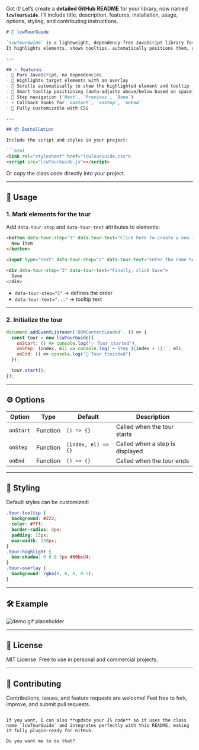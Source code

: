 Got it! Let’s create a **detailed GitHub README** for your library, now named **`lcwTourGuide`**. I’ll include title, description, features, installation, usage, options, styling, and contributing instructions.

````markdown
# 🧭 lcwTourGuide  

`lcwTourGuide` is a lightweight, dependency-free JavaScript library for creating guided tours and onboarding experiences on your website.  
It highlights elements, shows tooltips, automatically positions them, and provides callback hooks for easy customization.  

---

## ✨ Features
- 🚀 Pure JavaScript, no dependencies  
- 🎯 Highlights target elements with an overlay  
- 📜 Scrolls automatically to show the highlighted element and tooltip  
- 🧩 Smart tooltip positioning (auto-adjusts above/below based on space)  
- 🔄 Step navigation (`Next`, `Previous`, `Done`)  
- ⚡ Callback hooks for `onStart`, `onStep`, `onEnd`  
- 🎨 Fully customizable with CSS  

---

## 📦 Installation

Include the script and styles in your project:

```html
<link rel="stylesheet" href="lcwTourGuide.css">
<script src="lcwTourGuide.js"></script>
````

Or copy the class code directly into your project.

---

## 🚀 Usage

### 1. Mark elements for the tour

Add `data-tour-step` and `data-tour-text` attributes to elements:

```html
<button data-tour-step="1" data-tour-text="Click here to create a new item">
  New Item
</button>

<input type="text" data-tour-step="2" data-tour-text="Enter the name here">

<div data-tour-step="3" data-tour-text="Finally, click Save">
  Save
</div>
```

* `data-tour-step="1"` → defines the order
* `data-tour-text="..."` → tooltip text

---

### 2. Initialize the tour

```js
document.addEventListener('DOMContentLoaded', () => {
  const tour = new lcwTourGuide({
    onStart: () => console.log("✅ Tour started"),
    onStep: (index, el) => console.log(`➡️ Step ${index + 1}:`, el),
    onEnd: () => console.log("🏁 Tour finished")
  });

  tour.start();
});
```

---

## ⚙️ Options

| Option    | Type     | Default             | Description                     |
| --------- | -------- | ------------------- | ------------------------------- |
| `onStart` | Function | `() => {}`          | Called when the tour starts     |
| `onStep`  | Function | `(index, el) => {}` | Called when a step is displayed |
| `onEnd`   | Function | `() => {}`          | Called when the tour ends       |

---

## 🎨 Styling

Default styles can be customized:

```css
.tour-tooltip {
  background: #222;
  color: #fff;
  border-radius: 8px;
  padding: 15px;
  max-width: 250px;
}
.tour-highlight {
  box-shadow: 0 0 0 3px #00bcd4;
}
.tour-overlay {
  background: rgba(0, 0, 0, 0.5);
}
```

---

## 🛠 Example

![demo gif placeholder](https://via.placeholder.com/600x300?text=lcwTourGuide+Demo)

---

## 📜 License

MIT License. Free to use in personal and commercial projects.

---

## 🤝 Contributing

Contributions, issues, and feature requests are welcome!
Feel free to fork, improve, and submit pull requests.

```

If you want, I can also **update your JS code** so it uses the class name `lcwTourGuide` and integrates perfectly with this README, making it fully plugin-ready for GitHub.  

Do you want me to do that?
```
